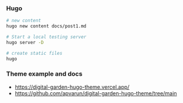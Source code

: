 
### Hugo
```bash
# new content
hugo new content docs/post1.md

# Start a local testing server
hugo server -D

# create static files
hugo
```

### Theme example and docs
- https://digital-garden-hugo-theme.vercel.app/
- https://github.com/apvarun/digital-garden-hugo-theme/tree/main

